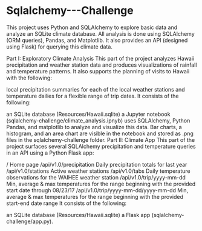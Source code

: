 # Sqlalchemy---Challenge
This project uses Python and SQLAlchemy to explore basic data and analyze an SQLite climate database. All analysis is done using SQLAlchemy (ORM queries), Pandas, and Matplotlib. It also provides an API (designed using Flask) for querying this climate data.

Part I: Exploratory Climate Analysis
This part of the project analyzes Hawaii precipitation and weather station data and produces visualizations of rainfall and temperature patterns. It also supports the planning of visits to Hawaii with the following:

local precipitation summaries for each of the local weather stations and
temperature dailies for a flexible range of trip dates.
It consists of the following:

an SQLite database (Resources/Hawaii.sqlite)
a Jupyter notebook (sqlalchemy-challenge/climate_analysis.ipnyb) uses SQLAlchemy, Python Pandas, and matplotlib to analyze and visualize this data.
Bar charts, a histogram, and an area chart are visible in the notebook and stored as .png files in the sqlalchemy-challenge folder.
Part II: Climate App
This part of the project surfaces several SQLAlchemy precipitation and temperature queries in an API using a Python Flask app:

/
Home page
/api/v1.0/precipitation
Daily precipitation totals for last year
/api/v1.0/stations
Active weather stations
/api/v1.0/tabs
Daily temperature observations for the WAIHEE weather station
/api/v1.0/trip/yyyy-mm-dd
Min, average & max temperatures for the range beginning with the provided start date through 08/23/17
/api/v1.0/trip/yyyy-mm-dd/yyyy-mm-dd
Min, average & max temperatures for the range beginning with the provided start-end date range
It consists of the following:

an SQLite database (Resources/Hawaii.sqlite)
a Flask app (sqlalchemy-challenge/app.py).
